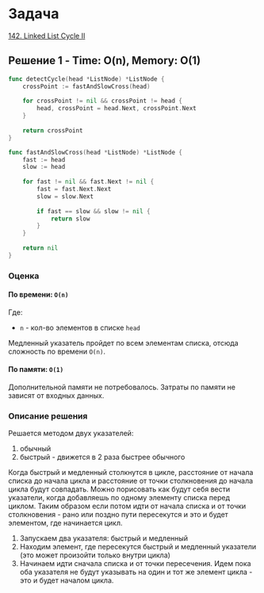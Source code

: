 # Задача

[142. Linked List Cycle II](https://leetcode.com/problems/linked-list-cycle-ii/)

## Решение 1 - Time: O(n), Memory: O(1)

```go
func detectCycle(head *ListNode) *ListNode {
    crossPoint := fastAndSlowCross(head)
    
    for crossPoint != nil && crossPoint != head {
        head, crossPoint = head.Next, crossPoint.Next
    }
    
    return crossPoint
}

func fastAndSlowCross(head *ListNode) *ListNode {
    fast := head
    slow := head
 
    for fast != nil && fast.Next != nil {
        fast = fast.Next.Next
        slow = slow.Next
        
        if fast == slow && slow != nil {
            return slow
        }
    }
    
    return nil
}
```

### Оценка 

#### По времени: `O(n)`
Где:
* `n` - кол-во элементов в списке `head`

Медленный указатель пройдет по всем элементам списка, отсюда сложность по времени `O(n)`.

#### По памяти: `O(1)`
Дополнительной памяти не потребовалось. Затраты по памяти не зависят от входных данных. 

### Описание решения

Решается методом двух указателей:
1. обычный
1. быстрый - движется в 2 раза быстрее обычного

Когда быстрый и медленный столкнутся в цикле, расстояние от начала списка до начала цикла и расстояние от точки столкновения до начала цикла будут совпадать. Можно порисовать как будут себя вести указатели, когда добавляешь по одному элементу списка перед циклом. Таким образом если потом идти от начала списка и от точки столкновения - рано или поздно пути пересекутся и это и будет элементом, где начинается цикл.

1. Запускаем два указателя: быстрый и медленный
2. Находим элемент, где пересекутся быстрый и медленный указатели (это может произойти только внутри цикла)
3. Начинаем идти сначала списка и от точки пересечения. Идем пока оба указателя не будут указывать на один и тот же элемент цикла - это и будет началом цикла.